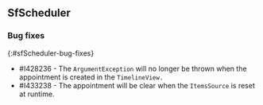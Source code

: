## SfScheduler

### Bug fixes
{:#sfScheduler-bug-fixes}

* \#I428236 - The `ArgumentException` will no longer be thrown when the appointment is created in the `TimelineView.`
* \#I433238 - The appointment will be clear when the `ItemsSource` is reset at runtime.
